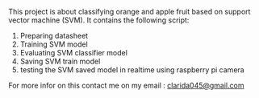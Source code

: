 This project is about classifying orange and apple fruit based on support vector machine (SVM).
It contains the following script:
1. Preparing datasheet 
2. Training SVM model 
3. Evaluating SVM classifier model
4. Saving SVM train model
5. testing the SVM saved model in realtime using raspberry pi camera

For more infor on this contact me on my email : clarida045@gmail.com
